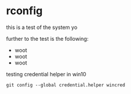 # rconfig
this is a test of the system yo

further to the test is the following:

* woot
* woot
* woot

testing credential helper in win10

`git config --global credential.helper wincred`
